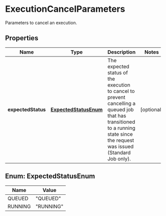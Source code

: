 

# ExecutionCancelParameters

Parameters to cancel an execution.

## Properties

Name | Type | Description | Notes
------------ | ------------- | ------------- | -------------
**expectedStatus** | [**ExpectedStatusEnum**](#ExpectedStatusEnum) | The expected status of the execution to cancel to prevent cancelling a queued job that has transitioned to a running state since the request was issued (Standard Job only). |  [optional]



## Enum: ExpectedStatusEnum

Name | Value
---- | -----
QUEUED | &quot;QUEUED&quot;
RUNNING | &quot;RUNNING&quot;



